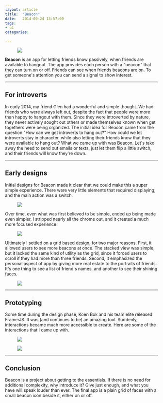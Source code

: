 ```yaml
---
layout: article
title:  "Beacon"
date:   2014-09-24 13:57:09
tags:
- ui
categories:

---
```


<figure>
<img src="{{edchao.github.io}}/assets/img_beacon_preview.jpg" />
</figure>

<!--more-->

**Beacon** is an app for letting friends know passively, when friends are available to hangout.  The app provides each person with a "beacon" that they can turn on or off.  Friends can see when friends beacons are on.  To get someone's attention you can send a signal
to show interest.

---

## For introverts

In early 2014, my friend Glen had a wonderful and simple thought.  We had friends who were always left out, despite the fact that people were more than happy to hangout with them.  Since they were introverted by nature, they never actively sought out others or made themselves known when get togethers were being organized. The initial idea for Beacon came from the question "How can we get introverts to hang out?" How could we let introverts stay in character, while also letting their friends know that they were available to hang out? What we came up with was Beacon.  Let's take away the need to send out emails or texts, just let them flip a little switch, and their friends will know they're down.

---

## Early designs

Initial designs for Beacon made it clear that we could make this a super simple experience.  There were very little elements that required displaying, and the main action was a switch.

<figure>
<img src="{{edchao.github.io}}/assets/img_beacon_1.jpg" />
</figure>

Over time, even what was first believed to be simple, ended up being made even simpler.  I stripped nearly all the chrome out, and it created a much more focused experience.  

<figure>
<img src="{{edchao.github.io}}/assets/img_beacon_2.jpg" />
</figure>

Ultimately I settled on a grid based design, for two major reasons. First, it allowed users to see more beacons at once.  The stacked view was simple, but it lacked the same kind of utility as the grid, since it forced users to scroll if they had more than three friends. Second, it emphasized the personal aspect of app by giving more real estate to the portraits of friends.  It's one thing to see a list of friend's names, and another to see their shining faces.

<figure>
<img src="{{edchao.github.io}}/assets/img_beacon_3.jpg" />
</figure>

---

## Prototyping

Some time during the design phase, Koen Bok and his team elite released FramerJS.  It was (and continues to be) an amazing tool.  Suddenly, interactions became much more accessible to create.  Here are some of the interactions that I came up with.

<figure>
<img src="{{edchao.github.io}}/assets/gif_beaconswitch.gif" />
</figure>

<figure>
<img src="{{edchao.github.io}}/assets/gif_beacon.gif" />
</figure>

---

## Conclusion

Beacon is a project about getting to the essentials.  If there is no need for additional complexity, why introduce it?  Give just enough, and what you have will speak louder than ever.  The final app is a plain grid of faces with a small beacon icon beside it, either on or off.
